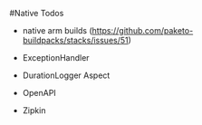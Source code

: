 #Native Todos
- native arm builds (https://github.com/paketo-buildpacks/stacks/issues/51)

- ExceptionHandler
- DurationLogger Aspect

- OpenAPI
- Zipkin